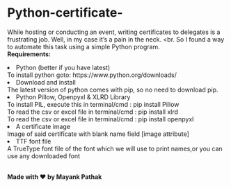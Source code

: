 # Python-certificate-
While hosting or conducting an event, writing certificates to delegates is a frustrating job. Well, in my case it’s a pain in the neck.
<br.
So I found a way to automate this task using a simple Python program.
<br>
**Requirements:**
<li>
Python (better if you have latest)<br>
To install python goto: https://www.python.org/downloads/</li>
<li>
Download and install<br>
The latest version of python comes with pip, so no need to download pip.</li>
<li>
Python Pillow, Openpyxl & XLRD Library<br>
To install PIL, execute this in terminal/cmd : pip install Pillow
<br>
To read the csv or excel file in terminal/cmd : pip install xlrd
<br>
To read the csv or excel file in terminal/cmd : pip install openpyxl
</li>
<li>A certificate image<br>
Image of said certificate with blank name field [image attribute]</li>
<li>
TTF font file<br>
A TrueType font file of the font which we will use to print names,or you can use any downloaded font
</li><br>

**Made with ❤ by Mayank Pathak**

